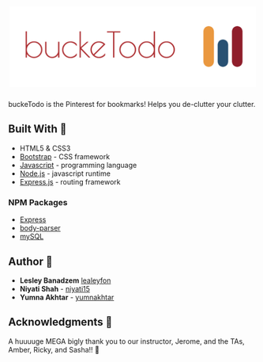 <h1 align="center">
  <img src="public/image/logo.png" alt="buckeTodo" width="500">
</h1>

buckeTodo is the Pinterest for bookmarks! Helps you de-clutter your clutter.

## Built With :crescent_moon:
* HTML5 & CSS3
* [Bootstrap](https://getbootstrap.com/) - CSS framework
* [Javascript](https://www.javascript.com/) - programming language
* [Node.js](https://nodejs.org/en/) - javascript runtime
* [Express.js](https://expressjs.com/) - routing framework

### NPM Packages
* [Express](https://www.npmjs.com/package/express)
* [body-parser](https://www.npmjs.com/package/body-parser)
* [mySQL](https://www.npmjs.com/package/mysql)

## Author :key:
* **Lesley Banadzem** [lealeyfon](https://github.com/lealeyfon)
* **Niyati Shah** - [niyati15](https://github.com/niyati15)
* **Yumna Akhtar** - [yumnakhtar](https://github.com/yumnakhtar)


## Acknowledgments :pray:
A huuuuge MEGA bigly thank you to our instructor, Jerome, and the TAs, Amber, Ricky, and Sasha!!  :grimacing:
